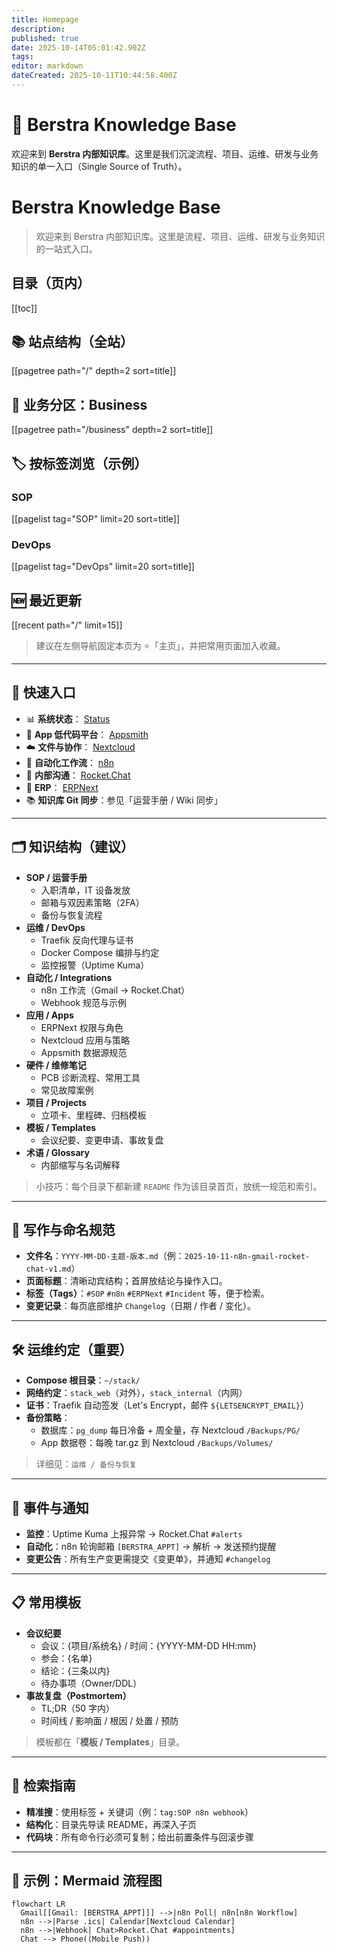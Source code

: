 ```yaml
---
title: Homepage
description: 
published: true
date: 2025-10-14T05:01:42.902Z
tags: 
editor: markdown
dateCreated: 2025-10-11T10:44:58.400Z
---
```


# 🐉 Berstra Knowledge Base

欢迎来到 **Berstra 内部知识库**。这里是我们沉淀流程、项目、运维、研发与业务知识的单一入口（Single Source of Truth）。

# Berstra Knowledge Base

> 欢迎来到 Berstra 内部知识库。这里是流程、项目、运维、研发与业务知识的一站式入口。

## 目录（页内）
[[toc]]

## 📚 站点结构（全站）
[[pagetree path="/" depth=2 sort=title]]

## 🧭 业务分区：Business
[[pagetree path="/business" depth=2 sort=title]]

## 🏷️ 按标签浏览（示例）
### SOP
[[pagelist tag="SOP" limit=20 sort=title]]

### DevOps
[[pagelist tag="DevOps" limit=20 sort=title]]

## 🆕 最近更新
[[recent path="/" limit=15]]



> 建议在左侧导航固定本页为 ⭐「主页」，并把常用页面加入收藏。

---

## 🚀 快速入口

- 📊 **系统状态**： [Status](https://status.berstra.com)
- 🧰 **App 低代码平台**： [Appsmith](https://app.berstra.com)
- ☁️ **文件与协作**： [Nextcloud](https://cloud.berstra.com)
- 🤖 **自动化工作流**： [n8n](https://n8n.berstra.com)
- 💬 **内部沟通**： [Rocket.Chat](https://chat.berstra.com)
- 🧾 **ERP**： [ERPNext](https://erp.berstra.com)
- 📚 **知识库 Git 同步**：参见「运营手册 / Wiki 同步」

---

## 🗂 知识结构（建议）

- **SOP / 运营手册**
  - 入职清单，IT 设备发放
  - 邮箱与双因素策略（2FA）
  - 备份与恢复流程
- **运维 / DevOps**
  - Traefik 反向代理与证书
  - Docker Compose 编排与约定
  - 监控报警（Uptime Kuma）
- **自动化 / Integrations**
  - n8n 工作流（Gmail → Rocket.Chat）
  - Webhook 规范与示例
- **应用 / Apps**
  - ERPNext 权限与角色
  - Nextcloud 应用与策略
  - Appsmith 数据源规范
- **硬件 / 维修笔记**
  - PCB 诊断流程、常用工具
  - 常见故障案例
- **项目 / Projects**
  - 立项卡、里程碑、归档模板
- **模板 / Templates**
  - 会议纪要、变更申请、事故复盘
- **术语 / Glossary**
  - 内部缩写与名词解释

> 小技巧：每个目录下都新建 `README` 作为该目录首页，放统一规范和索引。

---

## 🧭 写作与命名规范

- **文件名**：`YYYY-MM-DD-主题-版本.md`（例：`2025-10-11-n8n-gmail-rocket-chat-v1.md`）
- **页面标题**：清晰动宾结构；首屏放结论与操作入口。
- **标签（Tags）**：`#SOP` `#n8n` `#ERPNext` `#Incident` 等，便于检索。
- **变更记录**：每页底部维护 `Changelog`（日期 / 作者 / 变化）。

---

## 🛠 运维约定（重要）

- **Compose 根目录**：`~/stack/`
- **网络约定**：`stack_web`（对外），`stack_internal`（内网）
- **证书**：Traefik 自动签发（Let's Encrypt，邮件 `${LETSENCRYPT_EMAIL}`）
- **备份策略**：
  - 数据库：`pg_dump` 每日冷备 + 周全量，存 Nextcloud `/Backups/PG/`
  - App 数据卷：每晚 tar.gz 到 Nextcloud `/Backups/Volumes/`

> 详细见：`运维 / 备份与恢复`

---

## 🔔 事件与通知

- **监控**：Uptime Kuma 上报异常 → Rocket.Chat `#alerts`
- **自动化**：n8n 轮询邮箱 `[BERSTRA_APPT]` → 解析 → 发送预约提醒
- **变更公告**：所有生产变更需提交《变更单》，并通知 `#changelog`

---

## 📋 常用模板

- **会议纪要**
  - 会议：{项目/系统名} / 时间：{YYYY-MM-DD HH:mm}
  - 参会：{名单}
  - 结论：{三条以内}
  - 待办事项（Owner/DDL）
- **事故复盘（Postmortem）**
  - TL;DR（50 字内）
  - 时间线 / 影响面 / 根因 / 处置 / 预防

> 模板都在「**模板 / Templates**」目录。

---

## 🔎 检索指南

- **精准搜**：使用标签 + 关键词（例：`tag:SOP n8n webhook`）
- **结构化**：目录先导读 README，再深入子页
- **代码块**：所有命令行必须可复制；给出前置条件与回滚步骤

---

## 🧪 示例：Mermaid 流程图

```mermaid
flowchart LR
  Gmail[[Gmail: [BERSTRA_APPT]]] -->|n8n Poll| n8n[n8n Workflow]
  n8n -->|Parse .ics| Calendar[Nextcloud Calendar]
  n8n -->|Webhook| Chat>Rocket.Chat #appointments]
  Chat --> Phone((Mobile Push))